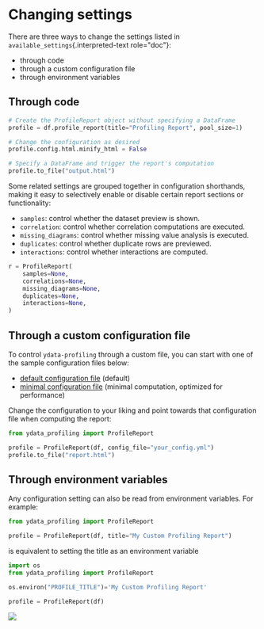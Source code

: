 # Changing settings

There are three ways to change the settings listed in
`available_settings`{.interpreted-text role="doc"}:

-   through code
-   through a custom configuration file
-   through environment variables

## Through code

```python linenums="1" title="Configuration example"
# Create the ProfileReport object without specifying a DataFrame
profile = df.profile_report(title="Profiling Report", pool_size=1)

# Change the configuration as desired
profile.config.html.minify_html = False

# Specify a DataFrame and trigger the report's computation
profile.to_file("output.html")
```

Some related settings are grouped together in configuration shorthands,
making it easy to selectively enable or disable certain report sections
or functionality:

-   `samples`: control whether the dataset preview is shown.
-   `correlation`: control whether correlation computations are
    executed.
-   `missing_diagrams`: control whether missing value analysis is
    executed.
-   `duplicates`: control whether duplicate rows are previewed.
-   `interactions`: control whether interactions are computed.

```python linenums="1" title="Disable samples, correlations, missing diagrams and duplicates at once"
r = ProfileReport(
    samples=None,
    correlations=None,
    missing_diagrams=None,
    duplicates=None,
    interactions=None,
)
```

## Through a custom configuration file

To control `ydata-profiling` through a custom file, you can start with
one of the sample configuration files below:

-   [default configuration
    file](https://github.com/ydataai/ydata-profiling/blob/master/src/ydata_profiling/config_default.yaml)
    (default)
-   [minimal configuration
    file](https://github.com/ydataai/ydata-profiling/blob/master/src/ydata_profiling/config_minimal.yaml)
    (minimal computation, optimized for performance)

Change the configuration to your liking and point towards that
configuration file when computing the report:

``` python linenums="1" title="Custom configuration file"
from ydata_profiling import ProfileReport

profile = ProfileReport(df, config_file="your_config.yml")
profile.to_file("report.html")
```

## Through environment variables

Any configuration setting can also be read from environment variables.
For example:

```python linenums="1" title="Setting title for the report with parameters"
from ydata_profiling import ProfileReport

profile = ProfileReport(df, title="My Custom Profiling Report")
```

is equivalent to setting the title as an environment variable

```python linenums="1" title="Set title through environment variables"
import os
from ydata_profiling import ProfileReport

os.environ("PROFILE_TITLE")='My Custom Profiling Report'

profile = ProfileReport(df)
```

<img referrerpolicy="no-referrer-when-downgrade" src="https://static.scarf.sh/a.png?x-pxid=baa0e45f-0c03-4190-9646-9d8ea2640ba2" />
